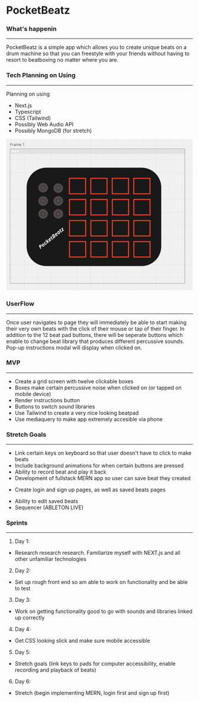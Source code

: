 # __PocketBeatz__
 
 ### What's happenin
 ---
 PocketBeatz is a simple app which allows you to create unique beats on a drum machine so that you can freestyle with your friends without having to resort to beatboxing no matter where you are.
 
 ### Tech Planning on Using
 ---
 Planning on using
 - Next.js
 - Typescript
 - CSS (Tailwind)
 - Possibly Web Audio API
 - Possibly MongoDB (for stretch)


 ![wireframe](./public/p4-wireframe.png)

 ### UserFlow
 ---
 Once user navigates to page they will immediately be able to start making their very own beats with the click of their mouse or tap of their finger. In addition to the 12 beat pad buttons, there will be seperate buttons which enable to change beat library that produces different percussive sounds. Pop-up instructions modal will display when clicked on.

 ### MVP
 ---
 * Create a grid screen with twelve clickable boxes
 * Boxes make certain percussive noise when clicked on (or tapped on mobile device)
 * Render instructions button
 * Buttons to switch sound libraries
 * Use Tailwind to create a very nice looking beatpad
 * Use mediaquery to make app extremely accesible via phone


 ### Stretch Goals
 ---
 * Link certain keys on keyboard so that user doesn't have to click to make beats
 * Include background animations for when certain buttons are pressed 
 * Ability to record beat and play it back
 * Development of fullstack MERN app so user can save beat they created
  - Create login and sign up pages, as well as saved beats pages
 * Ability to edit saved beats
 * Sequencer (ABLETON LIVE)
 
 
 ### Sprints
 ---
 1. Day 1:
   * Research research research. Familiarize myself with NEXT.js and all other unfamiliar technologies
 2. Day 2:
   * Set up rough front end so am able to work on functionality and be able to test
 3. Day 3:
   * Work on getting functionality good to go with sounds and libraries linked up correctly
 4. Day 4:
   * Get CSS looking slick and make sure mobile accessible
 5. Day 5:
   * Stretch goals (link keys to pads for computer accessibility, enable recording and playback of beats)
 6. Day 6:
   * Stretch (begin implementing MERN, login first and sign up first)
 